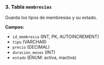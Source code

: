 ### **3. Tabla `membresias`**
Guarda los tipos de membresías y su estado.

**Campos:**
- `id_membresia` (INT, PK, AUTOINCREMENT)
- `tipo` (VARCHAR)
- `precio` (DECIMAL)
- `duracion_meses` (INT)
- `estado` (ENUM: activa, inactiva)
